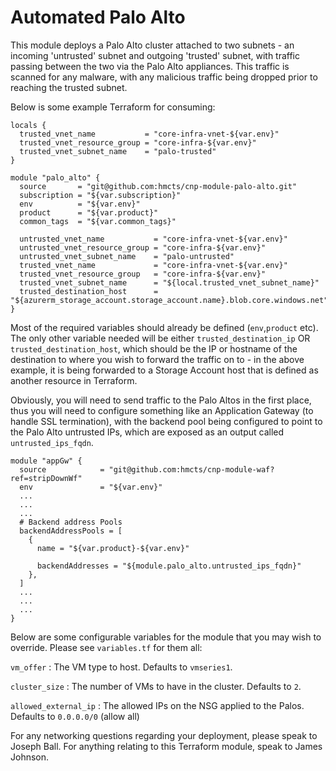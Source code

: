# Automated Palo Alto

This module deploys a Palo Alto cluster attached to two subnets - an incoming 'untrusted' subnet and outgoing 'trusted' subnet, with traffic passing between the two via the Palo Alto appliances. This traffic is scanned for any malware, with any malicious traffic being dropped prior to reaching the trusted subnet.

Below is some example Terraform for consuming:

```
locals {
  trusted_vnet_name           = "core-infra-vnet-${var.env}"
  trusted_vnet_resource_group = "core-infra-${var.env}"
  trusted_vnet_subnet_name    = "palo-trusted"
}

module "palo_alto" {
  source       = "git@github.com:hmcts/cnp-module-palo-alto.git"
  subscription = "${var.subscription}"
  env          = "${var.env}"
  product      = "${var.product}"
  common_tags  = "${var.common_tags}"

  untrusted_vnet_name           = "core-infra-vnet-${var.env}"
  untrusted_vnet_resource_group = "core-infra-${var.env}"
  untrusted_vnet_subnet_name    = "palo-untrusted"
  trusted_vnet_name             = "core-infra-vnet-${var.env}"
  trusted_vnet_resource_group   = "core-infra-${var.env}"
  trusted_vnet_subnet_name      = "${local.trusted_vnet_subnet_name}"
  trusted_destination_host      = "${azurerm_storage_account.storage_account.name}.blob.core.windows.net"
}
```

Most of the required variables should already be defined (`env`,`product` etc). The only other variable needed will be either `trusted_destination_ip` OR `trusted_destination_host`, which should be the IP or hostname of the destination to where you wish to forward the traffic on to - in the above example, it is being forwarded to a Storage Account host that is defined as another resource in Terraform.

Obviously, you will need to send traffic to the Palo Altos in the first place, thus you will need to configure something like an Application Gateway (to handle SSL termination), with the backend pool being configured to point to the Palo Alto untrusted IPs, which are exposed as an output called `untrusted_ips_fqdn`. 
```
module "appGw" {
  source            = "git@github.com:hmcts/cnp-module-waf?ref=stripDownWf"
  env               = "${var.env}"
  ...
  ...
  ...
  # Backend address Pools
  backendAddressPools = [
    {
      name = "${var.product}-${var.env}"

      backendAddresses = "${module.palo_alto.untrusted_ips_fqdn}"
    },
  ]
  ...
  ...
  ...
}  
  ```

Below are some configurable variables for the module that you may wish to override. Please see `variables.tf` for them all:


`vm_offer` : The VM type to host. Defaults to `vmseries1`.

`cluster_size` : The number of VMs to have in the cluster. Defaults to `2`.

`allowed_external_ip` : The allowed IPs on the NSG applied to the Palos. Defaults to `0.0.0.0/0` (allow all)

For any networking questions regarding your deployment, please speak to Joseph Ball. For anything relating to this Terraform module, speak to James Johnson.
